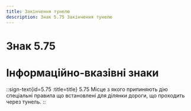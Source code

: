 ```yaml
---
title: Закінчення тунелю
description: Знак 5.75 Закінчення тунелю
---
```

# Знак 5.75
# Інформаційно-вказівні знаки
::sign-text{id=5.75 :title=title}
5.75 Місце з якого припиняють дію спеціальні правила що встановлені для ділянки дороги, що проходить через тунель.
::